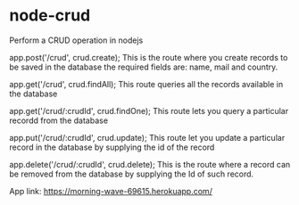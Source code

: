 # node-crud
Perform a CRUD operation in nodejs

app.post('/crud', crud.create);
This is the route where you create records to be saved in the database
the required fields are: name, mail and country.

app.get('/crud', crud.findAll);
This route queries all the records available in the database

app.get('/crud/:crudId', crud.findOne);
This route lets you query a particular recordd from the database

app.put('/crud/:crudId', crud.update);
This route let you update a particular record in the database by supplying the id of the record

app.delete('/crud/:crudId', crud.delete);
This is the route where a record can be removed from the database by supplying the Id of such record.

App link: https://morning-wave-69615.herokuapp.com/
